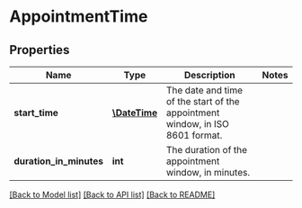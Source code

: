 # AppointmentTime

## Properties
Name | Type | Description | Notes
------------ | ------------- | ------------- | -------------
**start_time** | [**\DateTime**](\DateTime.md) | The date and time of the start of the appointment window, in ISO 8601 format. | 
**duration_in_minutes** | **int** | The duration of the appointment window, in minutes. | 

[[Back to Model list]](../../README.md#documentation-for-models) [[Back to API list]](../../README.md#documentation-for-api-endpoints) [[Back to README]](../../README.md)

